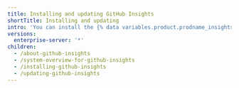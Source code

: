 ```yaml
---
title: Installing and updating GitHub Insights
shortTitle: Installing and updating
intro: 'You can install the {% data variables.product.prodname_insights %} application and update the application to the latest version.'
versions:
  enterprise-server: '*'
children:
  - /about-github-insights
  - /system-overview-for-github-insights
  - /installing-github-insights
  - /updating-github-insights
---
```


